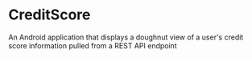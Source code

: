 # CreditScore
An Android application that displays a doughnut view of a user's credit score information pulled from a REST API endpoint